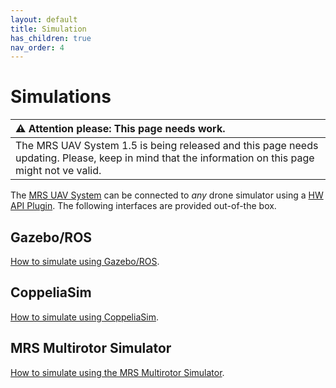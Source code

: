 ```yaml
---
layout: default
title: Simulation
has_children: true
nav_order: 4
---
```


# Simulations

| :warning: **Attention please: This page needs work.**                                                                                             |
| :---                                                                                                                                              |
| The MRS UAV System 1.5 is being released and this page needs updating. Please, keep in mind that the information on this page might not ve valid. |

The [MRS UAV System](https://github.com/ctu-mrs/mrs_uav_system) can be connected to _any_ drone simulator using a [HW API Plugin](https://github.com/ctu-mrs/mrs_uav_hw_api).
The following interfaces are provided out-of-the box.

## Gazebo/ROS

[How to simulate using Gazebo/ROS](./gazebo/gazebo/howto.md).

## CoppeliaSim

[How to simulate using CoppeliaSim](./coppelia/coppelia/howto.md).

## MRS Multirotor Simulator

[How to simulate using the MRS Multirotor Simulator](./mrs/mrs/howto.md).
